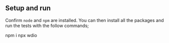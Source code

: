 ## Setup and run

Confirm `node` and `npm` are installed.
You can then install all the packages and run the tests with the follow commands;

npm i
npx wdio